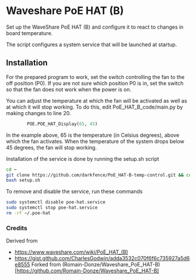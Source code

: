 # Waveshare PoE HAT (B)
Set up the WaveShare PoE HAT (B) and configure it to react to changes in board temperature. 

The script configures a system service that will be launched at startup. 

## Installation

For the prepared program to work, set the switch controlling the fan to the off position (P0). If you are not sure which position P0 is in, set the switch so that the fan does not work when the power is on.

You can adjust the temperature at which the fan will be activated as well as at which it will stop working. To do this, edit PoE_HAT_B_code/main.py by making changes to line 20. 

```python
        POE.POE_HAT_Display(65, 45)
```
In the example above, 65 is the temperature (in Celsius degrees), above which the fan activates. When the temperature of the system drops below 45 degrees, the fan will stop working.

Installation of the service is done by running the setup.sh script

```bash
cd ~
git clone https://github.com/darkfence/PoE_HAT-B-temp-control.git && cd PoE_HAT-B-temp-control
bash setup.sh
```

To remove and disable the service, run these commands
```bash
sudo systemctl disable poe-hat.service
sudo systemctl stop poe-hat.service
rm -rf ~/.poe-hat
```

### Credits
Derived from 
- https://www.waveshare.com/wiki/PoE_HAT_(B)
- https://gist.github.com/CharlesGodwin/adda3532c070f6f6c735927a5d6e8555
Forked from (Romain-Donze/Waveshare_PoE_HAT-B)[https://github.com/Romain-Donze/Waveshare_PoE_HAT-B]